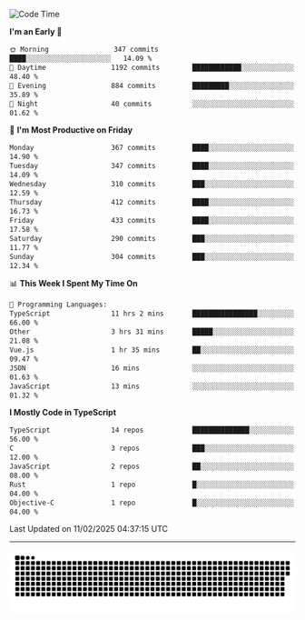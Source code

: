 <!--
<picture>
  <source
    srcset="https://github-readme-stats.vercel.app/api?username=kevinxft&show_icons=true&theme=dark"
    media="(prefers-color-scheme: dark)"
  />
  <source
    srcset="https://github-readme-stats.vercel.app/api?username=kevinxft&show_icons=true"
    media="(prefers-color-scheme: light), (prefers-color-scheme: no-preference)"
  />
  <img src="https://github-readme-stats.vercel.app/api?username=kevinxft&show_icons=true" />
</picture>
-->

<!--START_SECTION:waka-->
![Code Time](http://img.shields.io/badge/Code%20Time-3%2C075%20hrs%2045%20mins-blue)

**I'm an Early 🐤** 

```text
🌞 Morning                347 commits         ████░░░░░░░░░░░░░░░░░░░░░   14.09 % 
🌆 Daytime                1192 commits        ████████████░░░░░░░░░░░░░   48.40 % 
🌃 Evening                884 commits         █████████░░░░░░░░░░░░░░░░   35.89 % 
🌙 Night                  40 commits          ░░░░░░░░░░░░░░░░░░░░░░░░░   01.62 % 
```
📅 **I'm Most Productive on Friday** 

```text
Monday                   367 commits         ████░░░░░░░░░░░░░░░░░░░░░   14.90 % 
Tuesday                  347 commits         ████░░░░░░░░░░░░░░░░░░░░░   14.09 % 
Wednesday                310 commits         ███░░░░░░░░░░░░░░░░░░░░░░   12.59 % 
Thursday                 412 commits         ████░░░░░░░░░░░░░░░░░░░░░   16.73 % 
Friday                   433 commits         ████░░░░░░░░░░░░░░░░░░░░░   17.58 % 
Saturday                 290 commits         ███░░░░░░░░░░░░░░░░░░░░░░   11.77 % 
Sunday                   304 commits         ███░░░░░░░░░░░░░░░░░░░░░░   12.34 % 
```


📊 **This Week I Spent My Time On** 

```text
💬 Programming Languages: 
TypeScript               11 hrs 2 mins       ████████████████░░░░░░░░░   66.00 % 
Other                    3 hrs 31 mins       █████░░░░░░░░░░░░░░░░░░░░   21.08 % 
Vue.js                   1 hr 35 mins        ██░░░░░░░░░░░░░░░░░░░░░░░   09.47 % 
JSON                     16 mins             ░░░░░░░░░░░░░░░░░░░░░░░░░   01.63 % 
JavaScript               13 mins             ░░░░░░░░░░░░░░░░░░░░░░░░░   01.32 % 
```

**I Mostly Code in TypeScript** 

```text
TypeScript               14 repos            ██████████████░░░░░░░░░░░   56.00 % 
C                        3 repos             ███░░░░░░░░░░░░░░░░░░░░░░   12.00 % 
JavaScript               2 repos             ██░░░░░░░░░░░░░░░░░░░░░░░   08.00 % 
Rust                     1 repo              █░░░░░░░░░░░░░░░░░░░░░░░░   04.00 % 
Objective-C              1 repo              █░░░░░░░░░░░░░░░░░░░░░░░░   04.00 % 
```




 Last Updated on 11/02/2025 04:37:15 UTC
<!--END_SECTION:waka-->

---

<picture>
  <source media="(prefers-color-scheme: dark)" srcset="https://raw.githubusercontent.com/kevinxft/kevinxft/output/github-contribution-grid-snake-dark.svg">
  <source media="(prefers-color-scheme: light)" srcset="https://raw.githubusercontent.com/kevinxft/kevinxft/output/github-contribution-grid-snake.svg">
  <img alt="github contribution grid snake animation" src="https://raw.githubusercontent.com/kevinxft/kevinxft/output/github-contribution-grid-snake.svg">
</picture>